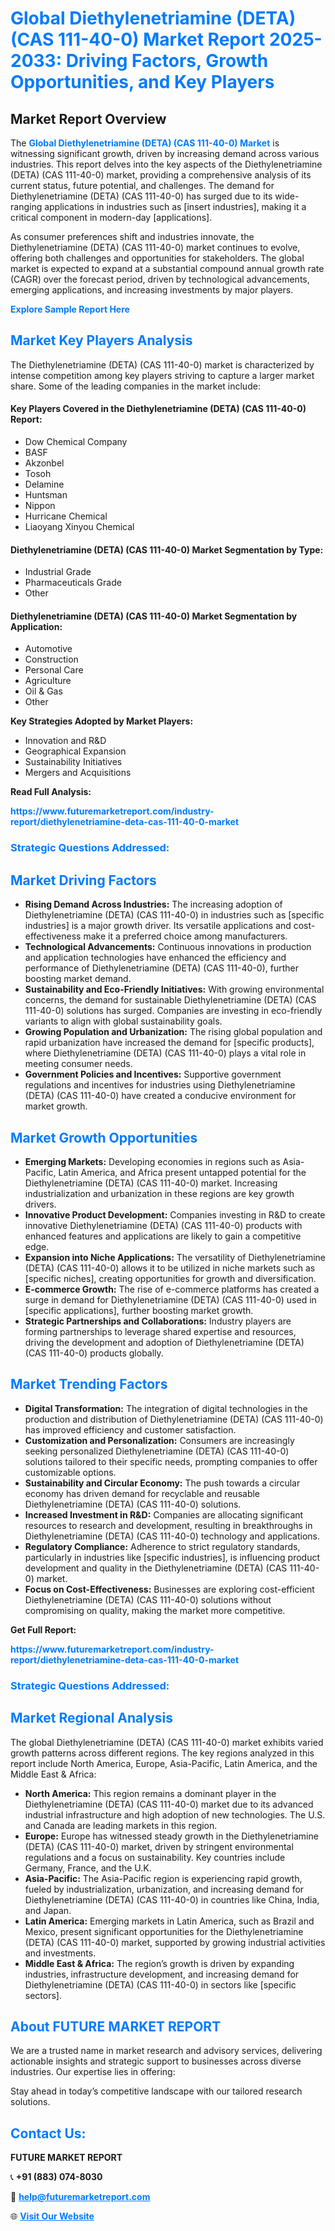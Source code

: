 <h1 style="color: #007BFF;">Global Diethylenetriamine (DETA) (CAS 111-40-0) Market Report 2025-2033: Driving Factors, Growth Opportunities, and Key Players</h1>

<section id="overview">
<h2>Market Report Overview</h2>
<p>The <a href="https://www.futuremarketreport.com/industry-report/diethylenetriamine-deta-cas-111-40-0-market" style="color: #007BFF; text-decoration: none;"><strong>Global Diethylenetriamine (DETA) (CAS 111-40-0) Market</strong></a> is witnessing significant growth, driven by increasing demand across various industries. This report delves into the key aspects of the Diethylenetriamine (DETA) (CAS 111-40-0) market, providing a comprehensive analysis of its current status, future potential, and challenges. The demand for Diethylenetriamine (DETA) (CAS 111-40-0) has surged due to its wide-ranging applications in industries such as [insert industries], making it a critical component in modern-day [applications].</p>
<p>As consumer preferences shift and industries innovate, the Diethylenetriamine (DETA) (CAS 111-40-0) market continues to evolve, offering both challenges and opportunities for stakeholders. The global market is expected to expand at a substantial compound annual growth rate (CAGR) over the forecast period, driven by technological advancements, emerging applications, and increasing investments by major players.</p>
</section>

<section id="overview">
<p><a href="https://www.futuremarketreport.com/request-sample/reportId=108959" style="color: #007BFF; text-decoration: none;"><strong>Explore Sample Report Here</strong></a></p>
</section>

<section id="key-players">
<h2 style="color: #007BFF;">Market Key Players Analysis</h2>
<p>The Diethylenetriamine (DETA) (CAS 111-40-0) market is characterized by intense competition among key players striving to capture a larger market share. Some of the leading companies in the market include:</p>
<h4>Key Players Covered in the Diethylenetriamine (DETA) (CAS 111-40-0) Report:</h4>
<ul><li>Dow Chemical Company</li><li>BASF</li><li>Akzonbel</li><li>Tosoh</li><li>Delamine</li><li>Huntsman</li><li>Nippon</li><li>Hurricane Chemical</li><li>Liaoyang Xinyou Chemical</li></ul>
<h4>Diethylenetriamine (DETA) (CAS 111-40-0) Market Segmentation by Type:</h4>
<ul><li>Industrial Grade</li><li>Pharmaceuticals Grade</li><li>Other</li></ul>

<h4>Diethylenetriamine (DETA) (CAS 111-40-0) Market Segmentation by Application:</h4>
<ul><li>Automotive</li><li>Construction</li><li>Personal Care</li><li>Agriculture</li><li>Oil &amp; Gas</li><li>Other</li></ul>
<p><strong>Key Strategies Adopted by Market Players:</strong></p>
<ul>
<li>Innovation and R&D</li>
<li>Geographical Expansion</li>
<li>Sustainability Initiatives</li>
<li>Mergers and Acquisitions</li>
</ul>
</section>

<section>
<p><strong>Read Full Analysis: </strong></p><a href="https://www.futuremarketreport.com/industry-report/diethylenetriamine-deta-cas-111-40-0-market" style="color: #007BFF; text-decoration: none;"><strong>https://www.futuremarketreport.com/industry-report/diethylenetriamine-deta-cas-111-40-0-market</strong></a>
<h3 style="color: #007BFF;">Strategic Questions Addressed:</h3>
</section>

<section id="driving-factors">
<h2 style="color: #007BFF;">Market Driving Factors</h2>
<ul>
<li><strong>Rising Demand Across Industries:</strong> The increasing adoption of Diethylenetriamine (DETA) (CAS 111-40-0) in industries such as [specific industries] is a major growth driver. Its versatile applications and cost-effectiveness make it a preferred choice among manufacturers.</li>
<li><strong>Technological Advancements:</strong> Continuous innovations in production and application technologies have enhanced the efficiency and performance of Diethylenetriamine (DETA) (CAS 111-40-0), further boosting market demand.</li>
<li><strong>Sustainability and Eco-Friendly Initiatives:</strong> With growing environmental concerns, the demand for sustainable Diethylenetriamine (DETA) (CAS 111-40-0) solutions has surged. Companies are investing in eco-friendly variants to align with global sustainability goals.</li>
<li><strong>Growing Population and Urbanization:</strong> The rising global population and rapid urbanization have increased the demand for [specific products], where Diethylenetriamine (DETA) (CAS 111-40-0) plays a vital role in meeting consumer needs.</li>
<li><strong>Government Policies and Incentives:</strong> Supportive government regulations and incentives for industries using Diethylenetriamine (DETA) (CAS 111-40-0) have created a conducive environment for market growth.</li>
</ul>
</section>

<section id="growth-opportunities">
<h2 style="color: #007BFF;">Market Growth Opportunities</h2>
<ul>
<li><strong>Emerging Markets:</strong> Developing economies in regions such as Asia-Pacific, Latin America, and Africa present untapped potential for the Diethylenetriamine (DETA) (CAS 111-40-0) market. Increasing industrialization and urbanization in these regions are key growth drivers.</li>
<li><strong>Innovative Product Development:</strong> Companies investing in R&D to create innovative Diethylenetriamine (DETA) (CAS 111-40-0) products with enhanced features and applications are likely to gain a competitive edge.</li>
<li><strong>Expansion into Niche Applications:</strong> The versatility of Diethylenetriamine (DETA) (CAS 111-40-0) allows it to be utilized in niche markets such as [specific niches], creating opportunities for growth and diversification.</li>
<li><strong>E-commerce Growth:</strong> The rise of e-commerce platforms has created a surge in demand for Diethylenetriamine (DETA) (CAS 111-40-0) used in [specific applications], further boosting market growth.</li>
<li><strong>Strategic Partnerships and Collaborations:</strong> Industry players are forming partnerships to leverage shared expertise and resources, driving the development and adoption of Diethylenetriamine (DETA) (CAS 111-40-0) products globally.</li>
</ul>
</section>

<section id="trending-factors">
<h2 style="color: #007BFF;">Market Trending Factors</h2>
<ul>
<li><strong>Digital Transformation:</strong> The integration of digital technologies in the production and distribution of Diethylenetriamine (DETA) (CAS 111-40-0) has improved efficiency and customer satisfaction.</li>
<li><strong>Customization and Personalization:</strong> Consumers are increasingly seeking personalized Diethylenetriamine (DETA) (CAS 111-40-0) solutions tailored to their specific needs, prompting companies to offer customizable options.</li>
<li><strong>Sustainability and Circular Economy:</strong> The push towards a circular economy has driven demand for recyclable and reusable Diethylenetriamine (DETA) (CAS 111-40-0) solutions.</li>
<li><strong>Increased Investment in R&D:</strong> Companies are allocating significant resources to research and development, resulting in breakthroughs in Diethylenetriamine (DETA) (CAS 111-40-0) technology and applications.</li>
<li><strong>Regulatory Compliance:</strong> Adherence to strict regulatory standards, particularly in industries like [specific industries], is influencing product development and quality in the Diethylenetriamine (DETA) (CAS 111-40-0) market.</li>
<li><strong>Focus on Cost-Effectiveness:</strong> Businesses are exploring cost-efficient Diethylenetriamine (DETA) (CAS 111-40-0) solutions without compromising on quality, making the market more competitive.</li>
</ul>
</section>

<section>
<p><strong>Get Full Report: </strong></p><a href="https://www.futuremarketreport.com/industry-report/diethylenetriamine-deta-cas-111-40-0-market" style="color: #007BFF; text-decoration: none;"><strong>https://www.futuremarketreport.com/industry-report/diethylenetriamine-deta-cas-111-40-0-market</strong></a>
<h3 style="color: #007BFF;">Strategic Questions Addressed:</h3>
</section>


<section id="regional-analysis">
<h2 style="color: #007BFF;">Market Regional Analysis</h2>
<p>The global Diethylenetriamine (DETA) (CAS 111-40-0) market exhibits varied growth patterns across different regions. The key regions analyzed in this report include North America, Europe, Asia-Pacific, Latin America, and the Middle East & Africa:</p>
<ul>
<li><strong>North America:</strong> This region remains a dominant player in the Diethylenetriamine (DETA) (CAS 111-40-0) market due to its advanced industrial infrastructure and high adoption of new technologies. The U.S. and Canada are leading markets in this region.</li>
<li><strong>Europe:</strong> Europe has witnessed steady growth in the Diethylenetriamine (DETA) (CAS 111-40-0) market, driven by stringent environmental regulations and a focus on sustainability. Key countries include Germany, France, and the U.K.</li>
<li><strong>Asia-Pacific:</strong> The Asia-Pacific region is experiencing rapid growth, fueled by industrialization, urbanization, and increasing demand for Diethylenetriamine (DETA) (CAS 111-40-0) in countries like China, India, and Japan.</li>
<li><strong>Latin America:</strong> Emerging markets in Latin America, such as Brazil and Mexico, present significant opportunities for the Diethylenetriamine (DETA) (CAS 111-40-0) market, supported by growing industrial activities and investments.</li>
<li><strong>Middle East & Africa:</strong> The region’s growth is driven by expanding industries, infrastructure development, and increasing demand for Diethylenetriamine (DETA) (CAS 111-40-0) in sectors like [specific sectors].</li>
</ul>
</section>

<footer>
<h2 style="color: #007BFF;">About FUTURE MARKET REPORT</h2>
<p>We are a trusted name in market research and advisory services, delivering actionable insights and strategic support to businesses across diverse industries. Our expertise lies in offering:</p>

<p>Stay ahead in today’s competitive landscape with our tailored research solutions.</p>

<h2 style="color: #007BFF;">Contact Us:</h2>
<p><strong>FUTURE MARKET REPORT</strong></p>
<p>📞 <strong>+91 (883) 074-8030</strong></p>
<p>📧 <strong><a href="mailto:help@futuremarketreport.com" style="color: #007BFF;">help@futuremarketreport.com</a></strong></p>
<p>🌐 <strong><a href="https://www.futuremarketreport.com/" style="color: #007BFF;">Visit Our Website</a></strong></p>
</footer>
